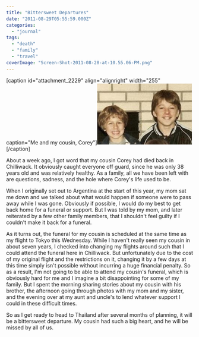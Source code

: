 ```yaml
---
title: "Bittersweet Departures"
date: "2011-08-29T05:55:59.000Z"
categories: 
  - "journal"
tags: 
  - "death"
  - "family"
  - "travel"
coverImage: "Screen-Shot-2011-08-28-at-10.55.06-PM.png"
---
```


\[caption id="attachment\_2229" align="alignright" width="255" caption="Me and my cousin, Corey"\][![](images/Screen-Shot-2011-08-28-at-10.55.06-PM.png "Screen Shot 2011-08-28 at 10.55.06 PM")](http://www.migratorynerd.com/wordpress/wp-content/uploads/2011/08/Screen-Shot-2011-08-28-at-10.55.06-PM.png)\[/caption\]

About a week ago, I got word that my cousin Corey had died back in Chilliwack. It obviously caught everyone off guard, since he was only 38 years old and was relatively healthy. As a family, all we have been left with are questions, sadness, and the hole where Corey's life used to be.

When I originally set out to Argentina at the start of this year, my mom sat me down and we talked about what would happen if someone were to pass away while I was gone. Obviously if possible, I would do my best to get back home for a funeral or support. But I was told by my mom, and later reiterated by a few other family members, that I shouldn't feel guilty if I couldn't make it back for a funeral.

As it turns out, the funeral for my cousin is scheduled at the same time as my flight to Tokyo this Wednesday. While I haven't really seen my cousin in about seven years, I checked into changing my flights around such that I could attend the funeral here in Chilliwack. But unfortunately due to the cost of my original flight and the restrictions on it, changing it by a few days at this time simply isn't possible without incurring a huge financial penalty. So as a result, I'm not going to be able to attend my cousin's funeral, which is obviously hard for me and I imagine a bit disappointing for some of my family. But I spent the morning sharing stories about my cousin with his brother, the afternoon going through photos with my mom and my sister, and the evening over at my aunt and uncle's to lend whatever support I could in these difficult times.

So as I get ready to head to Thailand after several months of planning, it will be a bittersweet departure. My cousin had such a big heart, and he will be missed by all of us.
